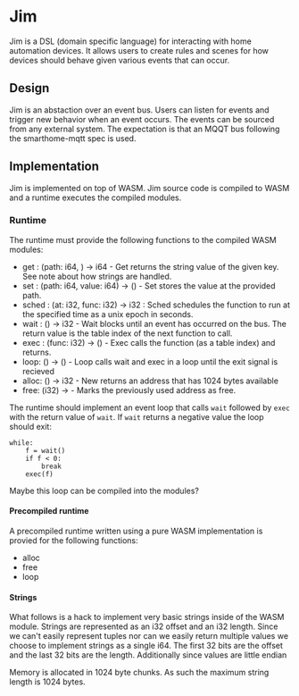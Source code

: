 # Jim

Jim is a DSL (domain specific language) for interacting with home automation devices.
It allows users to create rules and scenes for how devices should behave given various events that can occur.


## Design

Jim is an abstaction over an event bus.
Users can listen for events and trigger new behavior when an event occurs.
The events can be sourced from any external system.
The expectation is that an MQQT bus following the smarthome-mqtt spec is used.

## Implementation

Jim is implemented on top of WASM.
Jim source code is compiled to WASM and a runtime executes the compiled modules.

### Runtime

The runtime must provide the following functions to the compiled WASM modules:

* get : (path: i64, ) -> i64 - Get returns the string value of the given key. See note about how strings are handled.
* set : (path: i64, value: i64) -> () - Set stores the value at the provided path.
* sched : (at: i32, func: i32) -> i32 : Sched schedules the function to run at the specified time as a unix epoch in seconds.
* wait : () -> i32 - Wait blocks until an event has occurred on the bus. The return value is the table index of the next function to call.
* exec : (func: i32) -> () - Exec calls the function (as a table index) and returns.
* loop: () -> () - Loop calls wait and exec in a loop until the exit signal is recieved
* alloc: () -> i32 - New returns an address that has 1024 bytes available
* free: (i32) -> - Marks the previously used address as free.

The runtime should implement an event loop that calls `wait` followed by `exec` with the return value of `wait`.
If `wait` returns a negative value the loop should exit:

```
while:
    f = wait()
    if f < 0:
        break
    exec(f)
```


Maybe this loop can be compiled into the modules?

#### Precompiled runtime

A precompiled runtime written using a pure WASM implementation is provied for the following functions:

* alloc
* free
* loop



#### Strings

What follows is a hack to implement very basic strings inside of the WASM module.
Strings are represented as an i32 offset and an i32 length. Since we can't easily represent tuples nor can we easily return multiple values we choose to implement strings as a single i64.
The first 32 bits are the offset and the last 32 bits are the length.
Additionally since values are little endian 

Memory is allocated in 1024 byte chunks. As such the maximum string length is 1024 bytes.
